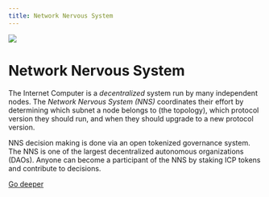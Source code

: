 ```yaml
---
title: Network Nervous System
---
```


![](/img/how-it-works/network-nervous-system.webp)

# Network Nervous System

The Internet Computer is a *decentralized* system run by many independent nodes. The *Network Nervous System (NNS)* coordinates their effort by determining which subnet a node belongs to (the topology), which protocol version they should run, and when they should upgrade to a new protocol version.

NNS decision making is done via an open tokenized governance system. The NNS is one of the largest decentralized autonomous organizations (DAOs). Anyone can become a participant of the NNS by staking ICP tokens and contribute to decisions.

[Go deeper](/nns/)
